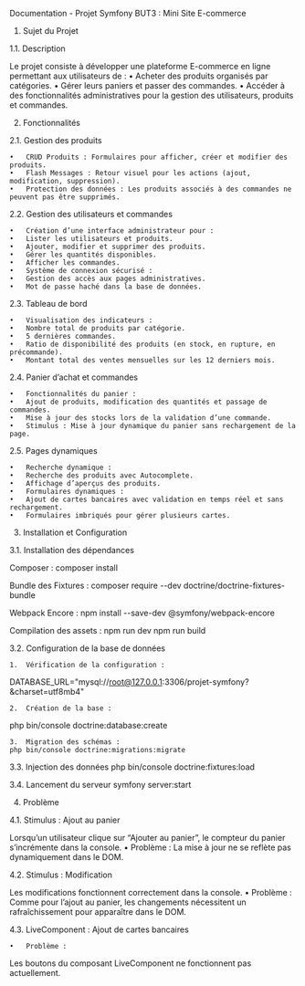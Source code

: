 Documentation - Projet Symfony BUT3 : Mini Site E-commerce

1. Sujet du Projet

1.1. Description

Le projet consiste à développer une plateforme E-commerce en ligne permettant aux utilisateurs de :
• Acheter des produits organisés par catégories.
• Gérer leurs paniers et passer des commandes.
• Accéder à des fonctionnalités administratives pour la gestion des utilisateurs, produits et commandes.


2. Fonctionnalités

2.1. Gestion des produits

    •	CRUD Produits : Formulaires pour afficher, créer et modifier des produits.
    •	Flash Messages : Retour visuel pour les actions (ajout, modification, suppression).
    •	Protection des données : Les produits associés à des commandes ne peuvent pas être supprimés.

2.2. Gestion des utilisateurs et commandes

    •	Création d’une interface administrateur pour :
    •	Lister les utilisateurs et produits.
    •	Ajouter, modifier et supprimer des produits.
    •	Gérer les quantités disponibles.
    •	Afficher les commandes.
    •	Système de connexion sécurisé :
    •	Gestion des accès aux pages administratives.
    •	Mot de passe haché dans la base de données.

2.3. Tableau de bord

    •	Visualisation des indicateurs :
    •	Nombre total de produits par catégorie.
    •	5 dernières commandes.
    •	Ratio de disponibilité des produits (en stock, en rupture, en précommande).
    •	Montant total des ventes mensuelles sur les 12 derniers mois.

2.4. Panier d’achat et commandes

    •	Fonctionnalités du panier :
    •	Ajout de produits, modification des quantités et passage de commandes.
    •	Mise à jour des stocks lors de la validation d’une commande.
    •	Stimulus : Mise à jour dynamique du panier sans rechargement de la page.

2.5. Pages dynamiques

    •	Recherche dynamique :
    •	Recherche des produits avec Autocomplete.
    •	Affichage d’aperçus des produits.
    •	Formulaires dynamiques :
    •	Ajout de cartes bancaires avec validation en temps réel et sans rechargement.
    •	Formulaires imbriqués pour gérer plusieurs cartes.

3. Installation et Configuration

3.1. Installation des dépendances

Composer :
composer install

Bundle des Fixtures :
composer require --dev doctrine/doctrine-fixtures-bundle

Webpack Encore :
npm install --save-dev @symfony/webpack-encore

Compilation des assets :
npm run dev
npm run build

3.2. Configuration de la base de données

    1.	Vérification de la configuration :

DATABASE_URL="mysql://root@127.0.0.1:3306/projet-symfony?&charset=utf8mb4"

    2.	Création de la base :

php bin/console doctrine:database:create

    3.	Migration des schémas :
    php bin/console doctrine:migrations:migrate

3.3. Injection des données
php bin/console doctrine:fixtures:load

3.4. Lancement du serveur
symfony server:start

4. Problème

4.1. Stimulus : Ajout au panier

Lorsqu’un utilisateur clique sur “Ajouter au panier”, le compteur du panier s’incrémente dans la console.
• Problème :
La mise à jour ne se reflète pas dynamiquement dans le DOM. 

4.2. Stimulus : Modification

Les modifications fonctionnent correctement dans la console.
• Problème :
Comme pour l’ajout au panier, les changements nécessitent un rafraîchissement pour apparaître dans le DOM.

4.3. LiveComponent : Ajout de cartes bancaires

    •	Problème :
Les boutons du composant LiveComponent ne fonctionnent pas actuellement.


